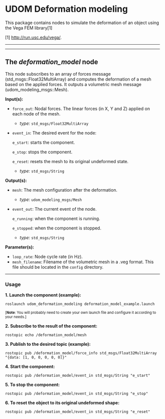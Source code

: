 # UDOM Deformation modeling
This package contains nodes to simulate the deformation of an object using the
Vega FEM library[1]

[1] http://run.usc.edu/vega/.
___
___
## The *deformation_model* node
This node subscribes to an array of forces message (std_msgs::Float32MultiArray)
and computes the deformation of a mesh based on the applied forces. It outputs a
volumetric mesh message (udom_modeling_msgs::Mesh).

**Input(s):**
  * `force_out`: Nodal forces. The linear forces (in X, Y and Z) applied on each node
        of the mesh.
    - *type:* `std_msgs/Float32MultiArray`
  * `event_in`: The desired event for the node:

      `e_start`: starts the component.

      `e_stop`: stops the component.

      `e_reset`: resets the mesh to its original undeformed state.
    - *type:* `std_msgs/String`

**Output(s):**
  * `mesh`: The mesh configuration after the deformation.
    - *type:* `udom_modeling_msgs/Mesh`
  * `event_out`: The current event of the node.

      `e_running`: when the component is running.

      `e_stopped`: when the component is stopped.
    - *type:* `std_msgs/String`

**Parameter(s):**
  * `loop_rate`: Node cycle rate (in Hz).
  * `mesh_filename`: Filename of the volumetric mesh in a .veg format. This file should be located in the `config` directory.
---
### Usage
**1. Launch the component (example):**

```
roslaunch udom_deformation_modeling deformation_model_example.launch
```

<sub>[**Note**: You will probably need to create your own launch file and configure it according to your needs.]</sub>

**2. Subscribe to the result of the component:**

```
rostopic echo /deformation_model/mesh
```

**3. Publish to the desired topic (example):**

 ```
 rostopic pub /deformation_model/force_info std_msgs/Float32MultiArray "{data: [1, 0, 0, 0, 0, 0]}"
 ```
 
**4. Start the component:**

```
rostopic pub /deformation_model/event_in std_msgs/String "e_start"
```

**5. To stop the component:**

```
rostopic pub /deformation_model/event_in std_msgs/String "e_stop"
```

**6. To reset the object to its original undeformed shape:**

```
rostopic pub /deformation_model/event_in std_msgs/String "e_reset"
```